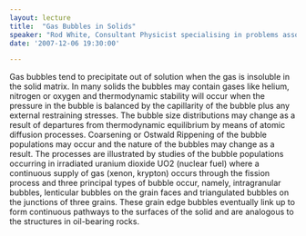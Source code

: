 ```yaml
---
layout: lecture
title:  "Gas Bubbles in Solids"
speaker: "Rod White, Consultant Physicist specialising in problems associated with nuclear fuel elements CEGB, British Energy, BNFL, OECD Halden Reactor (Norway), Nuclear Energy Agency (Paris)"
date: '2007-12-06 19:30:00'

---
```

Gas bubbles tend to precipitate out of solution when the gas is insoluble in the solid matrix. In many solids the bubbles may contain gases like helium, nitrogen or oxygen and thermodynamic stability will occur when the pressure in the bubble is balanced by the capillarity of the bubble plus any external restraining stresses. The bubble size distributions may change as a result of departures from thermodynamic equilibrium by means of atomic diffusion processes. Coarsening or Ostwald Rippening of the bubble populations may occur and the nature of the bubbles may change as a result. The processes are illustrated by studies of the bubble populations occurring in irradiated uranium dioxide UO2 (nuclear fuel) where a continuous supply of gas (xenon, krypton) occurs through the fission process and three principal types of bubble occur, namely, intragranular bubbles, lenticular bubbles on the grain faces and triangulated bubbles on the junctions of three grains. These grain edge bubbles eventually link up to form continuous pathways to the surfaces of the solid and are analogous to the structures in oil-bearing rocks.